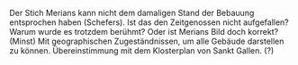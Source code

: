Der Stich Merians kann nicht dem damaligen Stand der Bebauung entsprochen haben (Schefers). Ist das den Zeitgenossen nicht aufgefallen? Warum wurde es trotzdem berühmt?
Oder ist Merians Bild doch korrekt? (Minst) Mit geographischen Zugeständnissen, um alle Gebäude darstellen zu können.
Übereinstimmung mit dem Klosterplan von Sankt Gallen. (?)